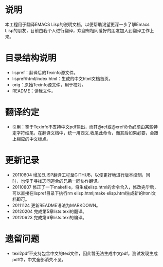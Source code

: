 说明
========

本工程用于翻译EMACS Lisp的说明文档，以便帮助渴望更深一步了解Emacs Lisp的朋友，目前由我个人进行翻译，欢迎有相同爱好的朋友加入到翻译工作上来。

目录结构说明
========

* lispref：翻译后的Texinfo源文件。
* lispref/html/index.html：生成的中文html文档首页。
* orig：原始Texinfo源文件，用于校对。
* README：读我文件。

翻译约定
========

* 引用：鉴于Texinfo不支持中文pdf输出，而其@ref或@xref命令必须由某些特定字符结尾，在翻译文档中，统一用西文.收尾此命令，而其后如果必要，会跟上相应的中文标点。

更新记录
========

* 20110804
增加ELISP翻译工程至GITHUB，以便更好地进行版本控制，同时，也便于寻找志同道合的兄弟一同协作翻译。
* 20110807
修正了一下makefile，将生成elisp.html的命令合入，修改完毕后，可以直接在lispref目录下执行rm elisp.html;make elisp.html生成新的html文档即可。
* 20111124
更新README语法为MARKDOWN。
* 20120204
完成第5章lists.texi的翻译。
* 20120623
完成第6章lists.texi的编译。

遗留问题
=========

* texi2pdf不支持包含中文的texi文件，因此暂无法生成中文pdf，测试发现生成pdf中，中文全部消失不见。